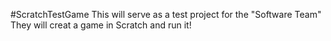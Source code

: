#ScratchTestGame
This will serve as a test project for the "Software Team"
They will creat a game in Scratch and run it!

